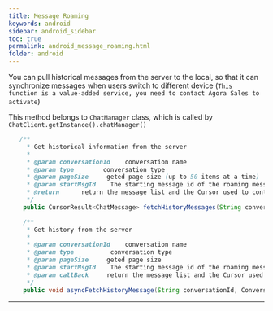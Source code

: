 ```yaml
---
title: Message Roaming
keywords: android
sidebar: android_sidebar
toc: true
permalink: android_message_roaming.html
folder: android
---
```


You can pull historical messages from the server to the local, so that it can synchronize messages when users switch to different device (`This function is a value-added service, you need to contact Agora Sales to activate`)

This method belongs to `ChatManager` class, which is called by `ChatClient.getInstance().chatManager()`

``` java
   /**
     * Get historical information from the server
     *
     * @param conversationId    conversation name
     * @param type        conversation type
     * @param pageSize     geted page size (up to 50 items at a time)
     * @param startMsgId    The starting message id of the roaming message, if it is null, it will be retrieved forward, starting from the latest message 
     * @return      return the message list and the Cursor used to continue to get history
     */
    public CursorResult<ChatMessage> fetchHistoryMessages(String conversationId, ConversationType type, int pageSize,String startMsgId);

    /**
     * Get history from the server
     *
     * @param conversationId    conversation name
     * @param type          conversation type
     * @param pageSize     geted page size
     * @param startMsgId    The starting message id of the roaming message, if it is null, it will be retrieved forward, starting from the latest message
     * @param callBack     return the message list and the Cursor used to continue to get historical messages
     */
    public void asyncFetchHistoryMessage(String conversationId, ConversationType type, int pageSize, String startMsgId, ValueCallBack<CursorResult<ChatMessage>> callBack)
```

------------------------------------------------------------------------
